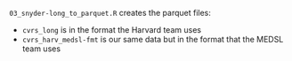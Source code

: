 
`03_snyder-long_to_parquet.R` creates the parquet files:

- `cvrs_long` is in the format the Harvard team uses
- `cvrs_harv_medsl-fmt` is our same data but in the format that the MEDSL team uses
